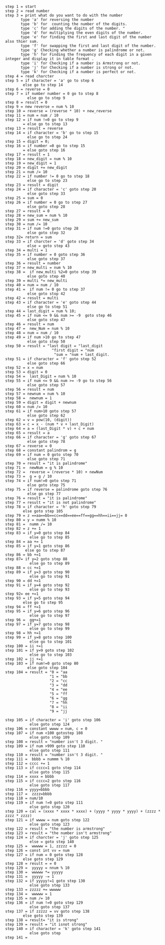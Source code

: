     step 1 = start
    step 2 = read number
    step 3 = print what do you want to do with the number
           type 'a' for reversing the number 
           type 'b' for  counting the number of the digits.
           type 'c' for adding the digits of the number. " 
           type 'd' for multiplying the even digits of the number.
           type 'e' for finding the first and last digit of the number also thier sum.
           type 'f' for swapping the first and last digit of the number.
           type 'g' Checking whether a number is palindrome or not.
           type 'h' for Finding the frequency of each digit in a given integer and display it in table format .
           type 'i' for Checking if a number is Armstrong or not.
           type 'j' for Checking if a number is strong or not.
           type 'k' for Checking if a number is perfect or not.
    step 4 = read charcter
    step 5 = if character = 'a' go to step 6
            else go to step 14
    step 6 = reverse = 0
    step 7 = if number number = 0 go to step 8
              else go to step 9
    step 8 = result = 0
    step 9 = new reverse = num % 10
    step 10 = reverse = (reverse * 10) + new_reverse
    step 11 = num = num / 10
    step 12 = if num !=0 go to step 9
            = else go to step 13
    step 13 = result = reverse
    step 14 = if character = 'b' go to step 15
              else go to step 24
    step 15 = digit = 0;
    step 16 = if number =0 go to step 15
            = else goto step 16
    step 17 = result = 1
    step 18 = new_digit = num % 10
    step 19 = new_digit = 1
    step 20 = digit += new_digit
    step 21 = num /= 10
    step 22 = if number != 0 go to step 18
              else go to step 23
    step 23 = result = digit
    step 24 = if character = 'c' goto step 20
              else goto step 33
    step 25 = sum = 0
    step 26 = if number = 0 go to step 27
              else goto step 28
    step 27 = result = 0
    step 28 = new_sum = num % 10
    step 29 = sum += new_sum
    step 30 = num /= 10
    step 31 = if num !=0 goto step 28
              else goto step 32
    step 32= return = sum
    step 33 = if charcter = 'd' goto step 34
              else = goto step 43
    step 34 = multi = 1
    step 35 = if number = 0 goto step 36
              else goto step 37
    step 36 = result = number
    step 37 = new_multi = num % 10
    step 38 =  if new_multi %2=0 goto step 39
              else goto step 40
    step 39 = multi *= new_multi
    step 40 = num = num / 10
    step 41 =  if num != 0 go to step 37
              else goto stop 42
    step 42 = result = multi
    step 43 = if character = 'e' goto step 44
              else go to step 51
    step 44 = last_digit = num % 10;
    step 45 = if num <= 9 && num >= -9  goto step 46
              else goto step 47
    step 46 = result = num
    step 47 =  new_Num = num % 10
    step 48 = num = num / 10
    step 49 = if num >10 go to step 47
              else goto step 50
    step 50 = result = "last digit = "last_digit
                         "first digit = "num
                          "sum = "num + last_digit.
    step 51 = if character = 'f' goto step 52
              else goto step 66
    step 52 = x = num
    step 53 = digit = 0
    step 54 =  last_Digit = num % 10
    step 55 = if num <= 9 && num >= -9 go to step 56
              else goto step 57
    step 56 = result = num
    step 57 = newnum = num % 10
    step 58 =  newnum = 1
    step 59 = digit = digit + newnum
    step 60 = num /= 10
    step 61 = if num>10 goto step 57
              else goto step 62
    step 62 = v = pow(10, (digit))
    step 63 = c = x - (num * v + last_Digit)
    step 64 = a = (last_Digit * v) + c + num
    step 65 = result = a
    step 66 = if character = 'g' goto step 67
              else goto step 78
    step 67 = reverse = 0
    step 68 = constant palindrom = g
    step 69 = if num = 0 goto step 70
              else goto step 71
    step 70 = result = "it is palindrome"
    step 71 =  newNum = g % 10
    step 72 =  reverse = (reverse * 10) + newNum
    step 73 =  g = g / 10
    step 74 = if num!=0 goto step 71
              else goto step 75
    step 75 = if reverse = palindrome goto step 76
              else go step 77
    step 76 = result = "it is palindrome"
    step 77 = result = "it is not palindrome"
    step 78 = if character = 'h' goto step 79
            else goto step 105
    step 79 = z ==aa==bb==cc==dd==ee==ff==gg==hh==ii==jj= 0
    step 80 = y = numm % 10
    step 81 =  numm /= 10
    step 82 = z += 1
    step 83 = if y=0 goto step 84
               else go to step 85
    step 84 = aa += 1
    step 85 = if y=1 goto step 86
             else go to step 87
    step 86 = bb +=1
    step 87= if y=2 goto step 88
               else go to step 89
    step 88 = cc +=1
    step 89 = if y=3 goto step 90
               else go to step 91
    step 90 = dd +=1
    step 91 = if y=4 goto step 92
               else go to step 93
    step 92= ee +=1
    step 93 = if y=5 goto step 94
            else go to step 95
    step 94 = ff +=1
    step 95 = if y=6 goto step 96
               else go to step 97
    step 96 =  gg+=1
    step 97 = if y=7 goto step 98
               else go to step 99
    step 98 = hh +=1
    step 99 = if y=8 goto step 100
               else go to step 101
    step 100 = ii +=1
    step 101 = if y=9 goto step 102
               else go to step 103
    step 102 = jj +=1
    step 103 = if num!=0 goto step 80
              else goto step 104
    step 104 = result = "0 = "aa
                        "1 = "bb
                        "2 = "cc
                        "3 = "dd
                        "4 = "ee
                        "5 = "ff
                        "6 = "gg
                        "7 = "hh
                        "8 = "ii
                        "9 = "jj
      
    step 105 = if character = 'i' goto step 106
               else goto step 124
    step 106 = constant wwww = num, c = 0
    step 107 = if num <100 gotostep 108
               else goto step 109
    step 108 = result = "number isn't 3 digit. "
    step 109 = if num >999 goto step 110
               else goto step 111
    step 110 = result = "number isn't 3 digit. "
    step 111 =  bbbb = nummm % 10
    step 112 = cccc += 1
    step 113 = if cccc=1 goto step 114
               else goto step 115
    step 114 = xxxx = bbbb
    step 115 = if cccc=2 goto step 116
               else goto step 117
    step 116 = yyyy=bbbb
    step 117 =  zzzz=bbbb
    step 118 = num/10
    step 119 = if num !=0 goto step 111
               else goto step 120
    step 120 = cal = (xxxx * xxxx * xxxx) + (yyyy * yyyy * yyyy) + (zzzz * zzzz * zzzz)
    step 121 = if wwww = num goto step 122
               else goto step 123
    step 122 = result = "the number is armstrong"
    step 123 = result = "the number isn't armstrong"
    step 124 = if charcter = 'j' goto step 125
               else = goto step 140
    step 125 =  wwwww = 1, zzzzz = 0
    step 126 = const int vv = num
    step 127 = if num = 0 goto step 128
            else goto step 129
    step 128 = result = = 0
    step 129 =  yyyyy = nnum % 10
    step 130 =  wwwww *= yyyyy
    step 131 =  yyyyy -= 1
    step 132 = if yyyyy!=1 goto step 130
               else goto step 133
    step 133 = zzzzz += wwwww
    step 134 =  wwwww = 1
    step 135 = num /= 10
    step 136 = if num !=0 goto step 129
               else goto step 137
    step 137 = if zzzzz = vv goto step 138
            else goto step 139
    step 138 = result= "it is strong"
    step 139 = result = "it isnot strong"
    step 140 = if character = 'k' goto step 141
               else goto step
    step 141 = 


